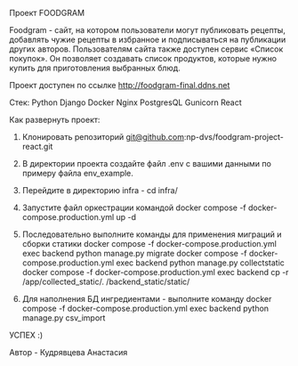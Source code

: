 Проект FOODGRAM

Foodgram - сайт, на котором пользователи могут публиковать рецепты, добавлять чужие рецепты в избранное и подписываться на публикации других авторов. Пользователям сайта также доступен сервис «Список покупок». Он позволяет создавать список продуктов, которые нужно купить для приготовления выбранных блюд.

Проект доступен по ссылке http://foodgram-final.ddns.net

Стек:
Python
Django
Docker
Nginx
PostgresQL
Gunicorn
React

Как развернуть проект:

1. Клонировать репозиторий
git@github.com:np-dvs/foodgram-project-react.git

2. В директории проекта создайте файл .env с вашими данными по примеру файла env_example. 

3. Перейдите в директорию infra - cd infra/

4. Запустите файл оркестрации командой 
docker compose -f docker-compose.production.yml up -d

5. Последовательно выполните команды для применения миграций и сборки статики
docker compose -f docker-compose.production.yml exec backend python manage.py migrate
docker compose -f docker-compose.production.yml exec backend python manage.py collectstatic
docker compose -f docker-compose.production.yml exec backend cp -r /app/collected_static/. /backend_static/static/

6. Для наполнения БД ингредиентами - выполните команду
docker compose -f docker-compose.production.yml exec backend python manage.py csv_import

УСПЕХ :) 

Автор - Кудрявцева Анастасия